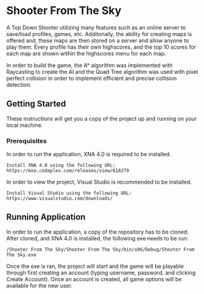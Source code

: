 # Shooter From The Sky

A Top Down Shooter utilizing many features such as an online server to save/load profiles, games, etc. Additonally, the ability for creating maps is offered and, these maps are then stored on a server and allow anyone to play them. Every profile has their own highscores, and the top 10 scores for each map are shown within the highscores menu for each map.

In order to build the game, the A* algorithm was implemented with Raycasting to create the AI and the Quad Tree algorithm was used with pixel perfect collision in order to implement efficient and precise collision detection. 

## Getting Started

These instructions will get you a copy of the project up and running on your local machine.

### Prerequisites

In order to run the application, XNA 4.0 is required to be installed. 

```
Install XNA 4.0 using the following URL:
https://mxa.codeplex.com/releases/view/618279
```

In order to view the project, Visual Studio is recommended to be installed.

```
Install Visual Studio using the following URL:
https://www.visualstudio.com/downloads/
```

## Running Application

In order to run the application, a copy of the repository has to be cloned. After cloned, and XNA 4.0 is installed, the following exe needs to be run:
  
```
/Shooter From The Sky/Shooter From The Sky/bin/x86/Debug/Shooter From The Sky.exe
```

Once the exe is ran, the project will start and the game will be playable through first creating an account (typing username, password, and clicking Create Account). Once an account is created, all game options will be available for the new user.
